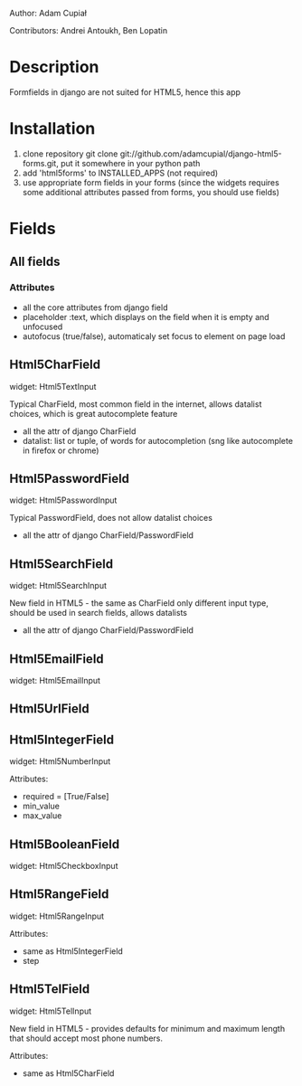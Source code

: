 Author: Adam Cupiał

Contributors: Andrei Antoukh, Ben Lopatin

# Description

Formfields in django are not suited for HTML5, hence this app

# Installation

 1. clone repository git clone git://github.com/adamcupial/django-html5-forms.git, put it somewhere in your python path
 2. add 'html5forms' to INSTALLED_APPS (not required)
 3. use appropriate form fields in your forms (since the widgets requires some additional attributes passed from forms, you should use fields)

# Fields

## All fields

### Attributes
 * all the core attributes from django field
 * placeholder :text, which displays on the field when it is empty and unfocused
 * autofocus (true/false), automaticaly set focus to element on page load

## Html5CharField

widget: Html5TextInput

 Typical CharField, most common field in the internet, allows datalist choices, which is great autocomplete feature

 * all the attr of django CharField
 * datalist: list or tuple, of words for autocompletion (sng like autocomplete in firefox or chrome)

## Html5PasswordField

widget: Html5PasswordInput

 Typical PasswordField, does not allow datalist choices

 * all the attr of django CharField/PasswordField

## Html5SearchField

widget: Html5SearchInput

 New field in HTML5 - the same as CharField only different input type, should be used in search fields, allows datalists

 * all the attr of django CharField/PasswordField

## Html5EmailField

 widget: Html5EmailInput

## Html5UrlField

## Html5IntegerField

widget: Html5NumberInput

  Attributes:
   * required = [True/False]
   * min_value
   * max_value

## Html5BooleanField

widget: Html5CheckboxInput

## Html5RangeField

widget: Html5RangeInput

  Attributes:
   * same as Html5IntegerField
   * step

## Html5TelField

widget: Html5TelInput

 New field in HTML5 - provides defaults for minimum and maximum length that
 should accept most phone numbers.

  Attributes:
   * same as Html5CharField
